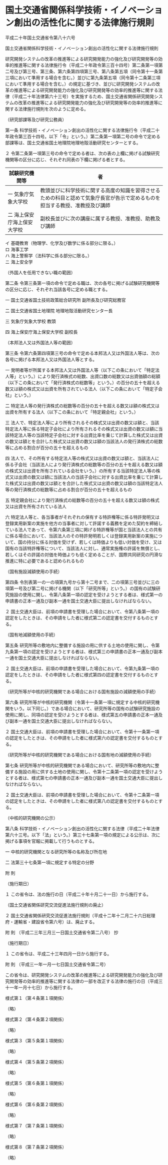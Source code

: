 # 国土交通省関係科学技術・イノベーション創出の活性化に関する法律施行規則

平成二十年国土交通省令第八十六号

国土交通省関係科学技術・イノベーション創出の活性化に関する法律施行規則

研究開発システムの改革の推進等による研究開発能力の強化及び研究開発等の効率的推進等に関する法律施行令（平成二十年政令第三百十四号）第二条第一項第二号及び第三号、第三条、第六条第四項第三号、第八条第五項（同令第十一条第三項において準用する場合を含む。）並びに第九条第五項（同令第十二条第三項において準用する場合を含む。）の規定に基づき、並びに研究開発システムの改革の推進等による研究開発能力の強化及び研究開発等の効率的推進等に関する法律（平成二十年法律第六十三号）を実施するため、国土交通省関係研究開発システムの改革の推進等による研究開発能力の強化及び研究開発等の効率的推進等に関する法律施行規則を次のように定める。

（研究部課等及び研究公務員）

第一条 科学技術・イノベーション創出の活性化に関する法律施行令（平成二十年政令第三百十四号。以下「令」という。）第二条第一項第二号の命令で定める部課等は、国土交通省国土地理院地理地殻活動研究センターとする。

２ 令第二条第一項第三号の命令で定める者は、次の表の上欄に掲げる試験研究機関等の区分に応じ、それぞれ同表の下欄に掲げる者とする。

試験研究機関等 | 者  
---|---  
一 気象庁気象大学校 | 教頭並びに科学技術に関する高度の知識を習得させるための科目と認めて気象庁長官が告示で定めるものを担当する教授、准教授及び講師  
二 海上保安庁海上保安大学校 |  副校長並びに次の講座に属する教授、准教授、助教及び講師  
イ 基礎教育（物理学、化学及び数学に係る部分に限る。）  
ロ 海事工学  
ハ 海上警察学（法科学に係る部分に限る。）  
ニ 海上安全学  
  
（外国人を任用できない職の範囲）

第二条 令第三条第一項の命令で定める職は、次の各号に掲げる試験研究機関等の区分に応じ、それぞれ当該各号に定める職とする。

一 国土交通省国土技術政策総合研究所 副所長及び研究総務官

二 国土交通省国土地理院 地理地殻活動研究センター長

三 気象庁気象大学校 教頭

四 海上保安庁海上保安大学校 副校長

（本邦法人又は外国法人等の範囲）

第三条 令第六条第四項第三号の命令で定める本邦法人又は外国法人等は、次の各号に掲げる本邦法人又は外国法人等とする。

一 発明者等が所属する本邦法人又は外国法人等（以下この条において「特定法人等」という。）により発行済株式の総数、出資口数の総数又は出資価額の総額（以下この条において「発行済株式の総数等」という。）の百分の五十を超える数又は額の株式又は出資を所有されている法人（以下この条において「特定子会社」という。）

二 特定法人等の発行済株式の総数等の百分の五十を超える数又は額の株式又は出資を所有する法人（以下この条において「特定親会社」という。）

三 法人で、特定法人等により所有されるその株式又は出資の数又は額と、当該特定法人等に係る特定子会社により所有されるその株式又は出資の数又は額に当該特定法人等の当該特定子会社に対する出資比率を乗じて計算した株式又は出資の数又は額とを合計した株式又は出資の数又は額の当該法人の発行済株式の総数等に占める割合が百分の五十を超えるもの

四 法人で、その所有する特定法人等の株式又は出資の数又は額と、当該法人に係る子会社（当該法人により発行済株式の総数等の百分の五十を超える数又は額の株式又は出資を所有されている会社をいう。）の所有する当該特定法人等の株式又は出資の数又は額に当該法人の当該子会社に対する出資比率を乗じて計算した株式又は出資の数又は額とを合計した株式又は出資の数又は額の当該特定法人等の発行済株式の総数等に占める割合が百分の五十を超えるもの

五 特定親会社により発行済株式の総数等の百分の五十を超える数又は額の株式又は出資を所有されている法人

六 特定法人等と、各当事者がそれぞれの保有する特許権等に係る特許発明又は登録実用新案の実施を他方の当事者に対して許諾する義務を定めた契約を締結している法人であって、令第六条第三項に掲げる特許権等が国と当該法人との共有に係る場合において、当該法人のその特許発明若しくは登録実用新案の実施について、国の持分に係る対価を受けず、若しくは時価よりも低い対価を受け、又は国有の当該特許権等について、当該法人に対し、通常実施権の許諾を無償とし、若しくはその許諾の対価を時価よりも低く定めることが、国際共同研究の円滑な推進に特に必要であると認められるもの

（国有施設減額使用の手続）

第四条 令別表第一の一の項第九号から第十二号まで、二の項第三号並びに三の項第一号及び第二号に掲げる機関（以下「研究所等」という。）の国有の試験研究施設の使用に関し、令第八条第一項の認定を受けようとする者は、様式第一の申請書の正本一通及び副本一通を国土交通大臣に提出しなければならない。

２ 国土交通大臣は、前項の申請書を受理した場合において、令第八条第一項の認定をしたときは、その申請をした者に様式第二の認定書を交付するものとする。

（国有地減額使用の手続）

第五条 研究所等の敷地内に整備する施設の用に供する土地の使用に関し、令第九条第一項の認定を受けようとする者は、様式第三の申請書の正本一通及び副本一通を国土交通大臣に提出しなければならない。

２ 国土交通大臣は、前項の申請書を受理した場合において、令第九条第一項の認定をしたときは、その申請をした者に様式第四の認定書を交付するものとする。

（研究所等が中核的研究機関である場合における国有施設の減額使用の手続）

第六条 研究所等が中核的研究機関（令第十一条第一項に規定する中核的研究機関をいう。以下同じ。）である場合において、研究所等の国有の試験研究施設の使用に関し、同項の認定を受けようとする者は、様式第五の申請書の正本一通及び副本一通を国土交通大臣に提出しなければならない。

２ 国土交通大臣は、前項の申請書を受理した場合において、令第十一条第一項の認定をしたときは、その申請をした者に様式第六の認定書を交付するものとする。

（研究所等が中核的研究機関である場合における国有地の減額使用の手続）

第七条 研究所等が中核的研究機関である場合において、研究所等の敷地内に整備する施設の用に供する土地の使用に関し、令第十二条第一項の認定を受けようとする者は、様式第七の申請書の正本一通及び副本一通を国土交通大臣に提出しなければならない。

２ 国土交通大臣は、前項の申請書を受理した場合において、令第十二条第一項の認定をしたときは、その申請をした者に様式第八の認定書を交付するものとする。

（中核的研究機関の公示）

第八条 科学技術・イノベーション創出の活性化に関する法律（平成二十年法律第六十三号。以下「法」という。）第三十七条第一項の規定による公示は、次に掲げる事項を官報に掲載して行うものとする。

一 中核的研究機関となる研究所等の名称及び所在地

二 法第三十七条第一項に規定する特定の分野

附 則

（施行期日）

１ この省令は、法の施行の日（平成二十年十月二十一日）から施行する。

（国土交通省関係研究交流促進法施行規則の廃止）

２ 国土交通省関係研究交流促進法施行規則（平成十二年十二月二十六日総理府・運輸省・建設省令第六号）は、廃止する。

附 則 （平成二三年三月三一日国土交通省令第二八号） 抄

（施行期日）

１ この省令は、平成二十三年四月一日から施行する。

附 則 （平成三一年一月一七日国土交通省令第二号）

この省令は、研究開発システムの改革の推進等による研究開発能力の強化及び研究開発等の効率的推進等に関する法律の一部を改正する法律の施行の日（平成三十一年一月十七日）から施行する。

様式第１（第４条第１項関係）

（略）

様式第２（第４条第２項関係）

（略）

様式第３（第５条第１項関係）

（略）

様式第４（第５条第２項関係）

（略）

様式第５（第６条第１項関係）

（略）

様式第６（第６条第２項関係）

（略）

様式第７（第７条第１項関係）

（略）

様式第８（第７条第２項関係）

（略）
